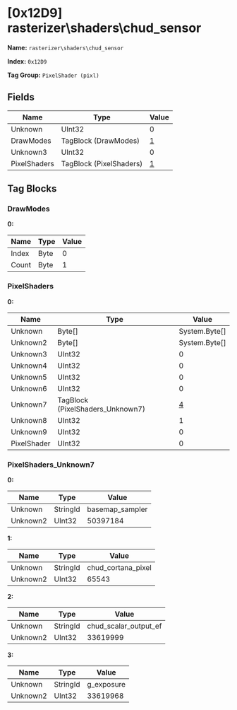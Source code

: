 # [0x12D9] rasterizer\shaders\chud_sensor

**Name:** ```rasterizer\shaders\chud_sensor```

**Index:** ```0x12D9```

**Tag Group:** ```PixelShader (pixl)```

## Fields

Name	| Type	| Value
---	|---	|---	|
Unknown	|UInt32	|0
DrawModes	|TagBlock (DrawModes)	|[1](#drawmodes)
Unknown3	|UInt32	|0
PixelShaders	|TagBlock (PixelShaders)	|[1](#pixelshaders)


## Tag Blocks

### DrawModes

**0:**

Name	| Type	| Value
---	|---	|---	|
Index	|Byte	|0
Count	|Byte	|1


### PixelShaders

**0:**

Name	| Type	| Value
---	|---	|---	|
Unknown	|Byte[]	|System.Byte[]
Unknown2	|Byte[]	|System.Byte[]
Unknown3	|UInt32	|0
Unknown4	|UInt32	|0
Unknown5	|UInt32	|0
Unknown6	|UInt32	|0
Unknown7	|TagBlock (PixelShaders_Unknown7)	|[4](#pixelshaders_unknown7)
Unknown8	|UInt32	|1
Unknown9	|UInt32	|0
PixelShader	|UInt32	|0


### PixelShaders_Unknown7

**0:**

Name	| Type	| Value
---	|---	|---	|
Unknown	|StringId	|basemap_sampler
Unknown2	|UInt32	|50397184


**1:**

Name	| Type	| Value
---	|---	|---	|
Unknown	|StringId	|chud_cortana_pixel
Unknown2	|UInt32	|65543


**2:**

Name	| Type	| Value
---	|---	|---	|
Unknown	|StringId	|chud_scalar_output_ef
Unknown2	|UInt32	|33619999


**3:**

Name	| Type	| Value
---	|---	|---	|
Unknown	|StringId	|g_exposure
Unknown2	|UInt32	|33619968


